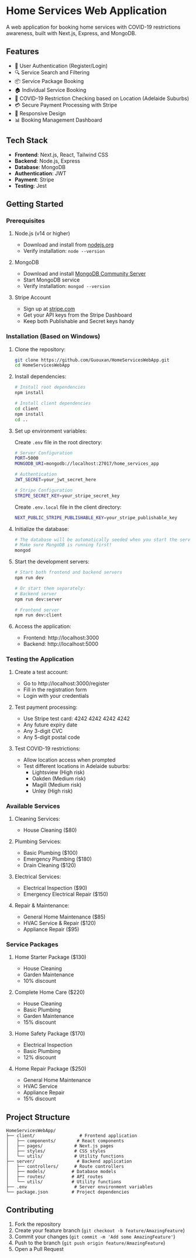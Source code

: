 # Home Services Web Application

A web application for booking home services with COVID-19 restrictions awareness, built with Next.js, Express, and MongoDB.

## Features

- 🔐 User Authentication (Register/Login)
- 🔍 Service Search and Filtering
- 📦 Service Package Booking
- 🏠 Individual Service Booking
- 🦠 COVID-19 Restriction Checking based on Location (Adelaide Suburbs)
- 💳 Secure Payment Processing with Stripe
- 📱 Responsive Design
- 📊 Booking Management Dashboard

## Tech Stack

- **Frontend**: Next.js, React, Tailwind CSS
- **Backend**: Node.js, Express
- **Database**: MongoDB
- **Authentication**: JWT
- **Payment**: Stripe
- **Testing**: Jest

## Getting Started

### Prerequisites

1. Node.js (v14 or higher)
   - Download and install from [nodejs.org](https://nodejs.org/)
   - Verify installation: `node --version`

2. MongoDB
   - Download and install [MongoDB Community Server](https://www.mongodb.com/try/download/community)
   - Start MongoDB service
   - Verify installation: `mongod --version`

3. Stripe Account
   - Sign up at [stripe.com](https://stripe.com)
   - Get your API keys from the Stripe Dashboard
   - Keep both Publishable and Secret keys handy

### Installation (Based on Windows)

1. Clone the repository:
   ```bash
   git clone https://github.com/Guouxan/HomeServicesWebApp.git
   cd HomeServicesWebApp
   ```

2. Install dependencies:
   ```bash
   # Install root dependencies
   npm install

   # Install client dependencies
   cd client
   npm install
   cd ..
   ```

3. Set up environment variables:

   Create `.env` file in the root directory:
   ```bash
   # Server Configuration
   PORT=5000
   MONGODB_URI=mongodb://localhost:27017/home_services_app

   # Authentication
   JWT_SECRET=your_jwt_secret_here

   # Stripe Configuration
   STRIPE_SECRET_KEY=your_stripe_secret_key
   ```

   Create `.env.local` file in the client directory:
   ```bash
   NEXT_PUBLIC_STRIPE_PUBLISHABLE_KEY=your_stripe_publishable_key
   ```

4. Initialize the database:
   ```bash
   # The database will be automatically seeded when you start the server
   # Make sure MongoDB is running first!
   mongod
   ```

5. Start the development servers:
   ```bash
   # Start both frontend and backend servers
   npm run dev

   # Or start them separately:
   # Backend server
   npm run dev:server

   # Frontend server
   npm run dev:client
   ```

6. Access the application:
   - Frontend: http://localhost:3000
   - Backend: http://localhost:5000

### Testing the Application

1. Create a test account:
   - Go to http://localhost:3000/register
   - Fill in the registration form
   - Login with your credentials

2. Test payment processing:
   - Use Stripe test card: 4242 4242 4242 4242
   - Any future expiry date
   - Any 3-digit CVC
   - Any 5-digit postal code

3. Test COVID-19 restrictions:
   - Allow location access when prompted
   - Test different locations in Adelaide suburbs:
     - Lightsview (High risk)
     - Oakden (Medium risk)
     - Magill (Medium risk)
     - Unley (High risk)

### Available Services

1. Cleaning Services:
   - House Cleaning ($80)

2. Plumbing Services:
   - Basic Plumbing ($100)
   - Emergency Plumbing ($180)
   - Drain Cleaning ($120)

3. Electrical Services:
   - Electrical Inspection ($90)
   - Emergency Electrical Repair ($150)

4. Repair & Maintenance:
   - General Home Maintenance ($85)
   - HVAC Service & Repair ($120)
   - Appliance Repair ($95)

### Service Packages

1. Home Starter Package ($130)
   - House Cleaning
   - Garden Maintenance
   - 10% discount

2. Complete Home Care ($220)
   - House Cleaning
   - Basic Plumbing
   - Garden Maintenance
   - 15% discount

3. Home Safety Package ($170)
   - Electrical Inspection
   - Basic Plumbing
   - 12% discount

4. Home Repair Package ($250)
   - General Home Maintenance
   - HVAC Service
   - Appliance Repair
   - 15% discount

## Project Structure

```
HomeServicesWebApp/
├── client/                 # Frontend application
│   ├── components/        # React components
│   ├── pages/            # Next.js pages
│   ├── styles/           # CSS styles
│   └── utils/            # Utility functions
├── server/                # Backend application
│   ├── controllers/      # Route controllers
│   ├── models/          # Database models
│   ├── routes/          # API routes
│   └── utils/           # Utility functions
├── .env                  # Server environment variables
└── package.json         # Project dependencies
```

## Contributing

1. Fork the repository
2. Create your feature branch (`git checkout -b feature/AmazingFeature`)
3. Commit your changes (`git commit -m 'Add some AmazingFeature'`)
4. Push to the branch (`git push origin feature/AmazingFeature`)
5. Open a Pull Request


